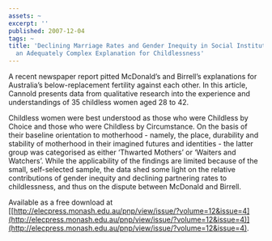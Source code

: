 ```yaml
---
assets: ~
excerpt: ''
published: 2007-12-04
tags: ~
title: 'Declining Marriage Rates and Gender Inequity in Social Institutions: Towards
  an Adequately Complex Explanation for Childlessness'
---
```

A recent newspaper report pitted McDonald’s and Birrell’s explanations
for Australia’s below-replacement fertility against each other. In this
article, Cannold presents data from qualitative research into the
experience and understandings of 35 childless women aged 28 to 42.

Childless women were best understood as those who were Childless by
Choice and those who were Childless by Circumstance. On the basis of
their baseline orientation to motherhood - namely, the place, durability
and stability of motherhood in their imagined futures and identities -
the latter group was categorised as either ‘Thwarted Mothers’ or
‘Waiters and Watchers’. While the applicability of the findings are
limited because of the small, self-selected sample, the data shed some
light on the relative contributions of gender inequity and declining
partnering rates to childlessness, and thus on the dispute between
McDonald and Birrell.

Available as a free download at
[[http://elecpress.monash.edu.au/pnp/view/issue/?volume=12&issue=4](http://elecpress.monash.edu.au/pnp/view/issue/?volume=12&issue=4)](http://elecpress.monash.edu.au/pnp/view/issue/?volume=12&issue=4).